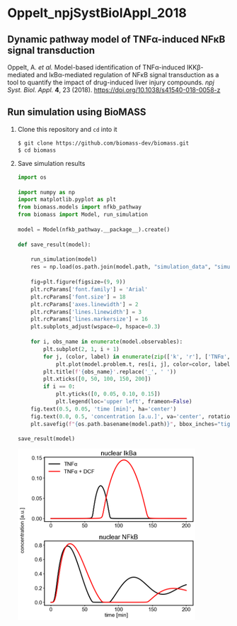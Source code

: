 # Oppelt_npjSystBiolAppl_2018

## Dynamic pathway model of TNFα-induced NFκB signal transduction

Oppelt, A. _et al._ Model-based identification of TNFα-induced IKKβ-mediated and IκBα-mediated regulation of NFκB signal transduction as a tool to quantify the impact of drug-induced liver injury compounds. _npj Syst. Biol. Appl._ **4**, 23 (2018). https://doi.org/10.1038/s41540-018-0058-z

## Run simulation using BioMASS

1. Clone this repository and `cd` into it

    ```
    $ git clone https://github.com/biomass-dev/biomass.git
    $ cd biomass
    ```

1. Save simulation results

    ```python
    import os

    import numpy as np
    import matplotlib.pyplot as plt
    from biomass.models import nfkb_pathway
    from biomass import Model, run_simulation

    model = Model(nfkb_pathway.__package__).create()

    def save_result(model):

        run_simulation(model)
        res = np.load(os.path.join(model.path, "simulation_data", "simulations_original.npy"))

        fig=plt.figure(figsize=(9, 9))
        plt.rcParams['font.family'] = 'Arial'
        plt.rcParams['font.size'] = 18
        plt.rcParams['axes.linewidth'] = 2
        plt.rcParams['lines.linewidth'] = 3
        plt.rcParams['lines.markersize'] = 16
        plt.subplots_adjust(wspace=0, hspace=0.3)

        for i, obs_name in enumerate(model.observables):
            plt.subplot(2, 1, i + 1)
            for j, (color, label) in enumerate(zip(['k', 'r'], ['TNFα', 'TNFα + DCF'])):
                plt.plot(model.problem.t, res[i, j], color=color, label=label)
            plt.title(f'{obs_name}'.replace('_', ' '))
            plt.xticks([0, 50, 100, 150, 200])
            if i == 0:
                plt.yticks([0, 0.05, 0.10, 0.15])
                plt.legend(loc='upper left', frameon=False)
        fig.text(0.5, 0.05, 'time [min]', ha='center')
        fig.text(0.0, 0.5, 'concentration [a.u.]', va='center', rotation='vertical')
        plt.savefig(f"{os.path.basename(model.path)}", bbox_inches="tight")

    save_result(model)
    ```

    <img align="left" src="./nfkb_pathway.png" width="400px">

